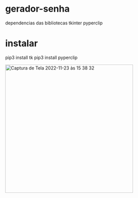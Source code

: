 # gerador-senha

dependencias das bibliotecas
tkinter
pyperclip

# instalar 
pip3 install tk
pip3 install pyperclip

<img width="404" alt="Captura de Tela 2022-11-23 às 15 38 32" src="https://user-images.githubusercontent.com/82846351/203623296-27380987-ec4c-4d35-abb0-02119bf17e0b.png">
